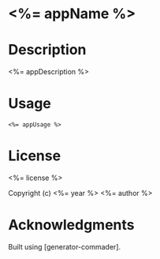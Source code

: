 <%= appName %>
=============

# Description

<%= appDescription %>

# Usage

```
<%= appUsage %>
```

# License

<%= license %>

Copyright (c) <%= year %> <%= author %>

# Acknowledgments

Built using [generator-commader].
